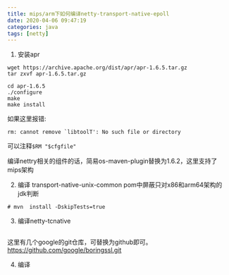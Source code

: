 ```yaml
---
title: mips/arm下如何编译netty-transport-native-epoll
date: 2020-04-06 09:47:19
categories: java
tags: [netty]
---
```

1. 安装apr

```
wget https://archive.apache.org/dist/apr/apr-1.6.5.tar.gz
tar zxvf apr-1.6.5.tar.gz 

cd apr-1.6.5
./configure 
make
make install

```
如果这里报错:
```
rm: cannot remove `libtoolT': No such file or directory
```
可以注释`$RM "$cfgfile"`

编译nettry相关的组件的话，简易os-maven-plugin替换为1.6.2，这里支持了mips架构

2. 编译 transport-native-unix-common
pom中屏蔽只对x86和arm64架构的jdk判断

```
# mvn  install -DskipTests=true
````
3. 编译netty-tcnative

```

```
这里有几个google的git仓库，可替换为github即可。
https://github.com/google/boringssl.git

4. 编译

```

```


